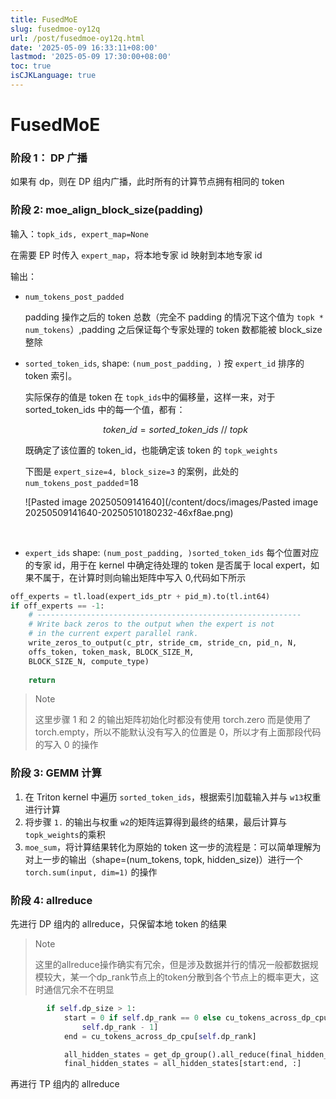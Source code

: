 ```yaml
---
title: FusedMoE
slug: fusedmoe-oy12q
url: /post/fusedmoe-oy12q.html
date: '2025-05-09 16:33:11+08:00'
lastmod: '2025-05-09 17:30:00+08:00'
toc: true
isCJKLanguage: true
---
```




# FusedMoE

### 阶段 1： DP 广播

如果有 dp，则在 DP 组内广播，此时所有的计算节点拥有相同的 token

### 阶段 2:   moe_align_block_size(padding)

输入：`topk_ids, expert_map=None`​

在需要 EP 时传入 `expert_map`​，将本地专家 id 映射到本地专家 id

输出：

* ​`num_tokens_post_padded`​

  padding 操作之后的 token 总数（完全不 padding 的情况下这个值为 `topk * num_tokens`​）,padding 之后保证每个专家处理的 token 数都能被 block_size 整除
* ​`sorted_token_ids`​,
  shape: `(num_post_padding, )`​
  按 `expert_id` ​排序的 token 索引。

  实际保存的值是 token 在 `topk_ids` ​中的偏移量，这样一来，对于 sorted_token_ids 中的每一个值，都有：

  $$
  token\_id = sorted\_token\_ids\  //\ topk
  $$

  既确定了该位置的 token_id，也能确定该 token 的 `topk_weights`​

  下图是 `expert_size=4, block_size=3` ​的案例，此处的 `num_tokens_post_padded`​=18

  ![Pasted image 20250509141640](/content/docs/images/Pasted image 20250509141640-20250510180232-46xf8ae.png)​

‍

* ​`expert_ids`​
  shape:  `(num_post_padding, )`​
  ​`sorted_token_ids` ​每个位置对应的专家 id，用于在 kernel 中确定待处理的 token 是否属于 local expert，如果不属于，在计算时则向输出矩阵中写入 0,代码如下所示

```Python
off_experts = tl.load(expert_ids_ptr + pid_m).to(tl.int64)
if off_experts == -1:
	# -----------------------------------------------------------
	# Write back zeros to the output when the expert is not
	# in the current expert parallel rank.
	write_zeros_to_output(c_ptr, stride_cm, stride_cn, pid_n, N,
	offs_token, token_mask, BLOCK_SIZE_M,
	BLOCK_SIZE_N, compute_type)
	
	return
```

> Note
>
> 这里步骤 1 和 2 的输出矩阵初始化时都没有使用 torch.zero 而是使用了 torch.empty，所以不能默认没有写入的位置是 0，所以才有上面那段代码的写入 0 的操作

### 阶段 3: GEMM 计算

1. 在 Triton kernel 中遍历 `sorted_token_ids`​，根据索引加载输入并与 `w13` ​权重进行计算
2. 将步骤 `1.` ​的输出与权重 `w2` ​的矩阵运算得到最终的结果，最后计算与 `topk_weights` ​的乘积
3. ​`moe_sum`​，将计算结果转化为原始的 token
   这一步的流程是：可以简单理解为对上一步的输出（shape=(num_tokens, topk, hidden_size)）进行一个 `torch.sum(input, dim=1)` ​的操作

### 阶段 4: allreduce

先进行 DP 组内的 allreduce，只保留本地 token 的结果

> Note
>
> 这里的allreduce操作确实有冗余，但是涉及数据并行的情况一般都数据规模较大，某一个dp_rank节点上的token分散到各个节点上的概率更大，这时通信冗余不在明显

```python
        if self.dp_size > 1:
            start = 0 if self.dp_rank == 0 else cu_tokens_across_dp_cpu[
                self.dp_rank - 1]
            end = cu_tokens_across_dp_cpu[self.dp_rank]

            all_hidden_states = get_dp_group().all_reduce(final_hidden_states)
            final_hidden_states = all_hidden_states[start:end, :]
```

再进行 TP 组内的 allreduce

‍
